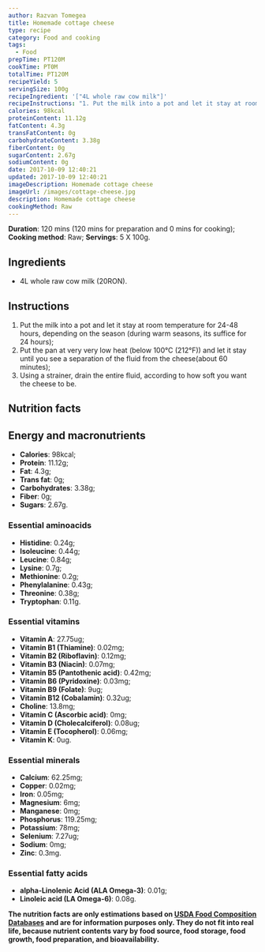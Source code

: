 ```yaml
---
author: Razvan Tomegea
title: Homemade cottage cheese
type: recipe
category: Food and cooking
tags:
  - Food
prepTime: PT120M
cookTime: PT0M
totalTime: PT120M
recipeYield: 5
servingSize: 100g
recipeIngredient: '["4L whole raw cow milk"]'
recipeInstructions: "1. Put the milk into a pot and let it stay at room temperature for 24-48 hours, depending on the season (during warm seasons, its suffice for 24 hours);\n2. Put the pan at very very low heat (below 100&deg;C (212&deg;F)) and let it stay until you see a separation of the fluid from the cheese(about 60 minutes);\n3. Using a strainer, drain the entire fluid, according to how soft you want the cheese to be."
calories: 98kcal
proteinContent: 11.12g
fatContent: 4.3g
transFatContent: 0g
carbohydrateContent: 3.38g
fiberContent: 0g
sugarContent: 2.67g
sodiumContent: 0g
date: 2017-10-09 12:40:21
updated: 2017-10-09 12:40:21
imageDescription: Homemade cottage cheese
imageUrl: /images/cottage-cheese.jpg
description: Homemade cottage cheese
cookingMethod: Raw
---
```

**Duration**: 120 mins (120 mins for preparation and 0 mins for cooking);
**Cooking method**: Raw;
**Servings**: 5 X 100g.

## Ingredients
- 4L whole raw cow milk (20RON).
<!-- more -->

## Instructions
1. Put the milk into a pot and let it stay at room temperature for 24-48 hours, depending on the season (during warm seasons, its suffice for 24 hours);
2. Put the pan at very very low heat (below 100&deg;C (212&deg;F)) and let it stay until you see a separation of the fluid from the cheese(about 60 minutes);
3. Using a strainer, drain the entire fluid, according to how soft you want the cheese to be.

## Nutrition facts
## Energy and macronutrients
- **Calories**: 98kcal;
- **Protein**: 11.12g;
- **Fat**: 4.3g;
- **Trans fat**: 0g;
- **Carbohydrates**: 3.38g;
- **Fiber**: 0g;
- **Sugars**: 2.67g.

### Essential aminoacids
- **Histidine**: 0.24g;
- **Isoleucine**: 0.44g;
- **Leucine**: 0.84g;
- **Lysine**: 0.7g;
- **Methionine**: 0.2g;
- **Phenylalanine**: 0.43g;
- **Threonine**: 0.38g;
- **Tryptophan**: 0.11g.

### Essential vitamins
- **Vitamin A**: 27.75ug;
- **Vitamin B1 (Thiamine)**: 0.02mg;
- **Vitamin B2 (Riboflavin)**: 0.12mg;
- **Vitamin B3 (Niacin)**: 0.07mg;
- **Vitamin B5 (Pantothenic acid)**: 0.42mg;
- **Vitamin B6 (Pyridoxine)**: 0.03mg;
- **Vitamin B9 (Folate)**: 9ug;
- **Vitamin B12 (Cobalamin)**: 0.32ug;
- **Choline**: 13.8mg;
- **Vitamin C (Ascorbic acid)**: 0mg;
- **Vitamin D (Cholecalciferol)**: 0.08ug;
- **Vitamin E (Tocopherol)**: 0.06mg;
- **Vitamin K**: 0ug.

### Essential minerals
- **Calcium**: 62.25mg;
- **Copper**: 0.02mg;
- **Iron**: 0.05mg;
- **Magnesium**: 6mg;
- **Manganese**: 0mg;
- **Phosphorus**: 119.25mg;
- **Potassium**: 78mg;
- **Selenium**: 7.27ug;
- **Sodium**: 0mg;
- **Zinc**: 0.3mg.

### Essential fatty acids
- **alpha-Linolenic Acid (ALA Omega-3)**: 0.01g;
- **Linoleic acid (LA Omega-6)**: 0.08g.

**The nutrition facts are only estimations based on [USDA Food Composition Databases](https://ndb.nal.usda.gov/ndb/search/list) and are for information purposes only. They do not fit into real life, because nutrient contents vary by food source, food storage, food growth, food preparation, and bioavailability.**
